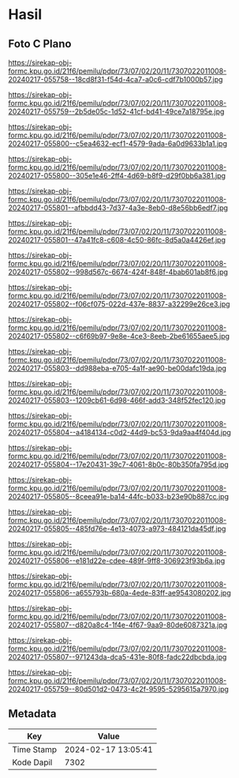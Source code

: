 # Hasil

## Foto C Plano

https://sirekap-obj-formc.kpu.go.id/21f6/pemilu/pdpr/73/07/02/20/11/7307022011008-20240217-055758--18cd8f31-f54d-4ca7-a0c6-cdf7b1000b57.jpg

https://sirekap-obj-formc.kpu.go.id/21f6/pemilu/pdpr/73/07/02/20/11/7307022011008-20240217-055759--2b5de05c-1d52-41cf-bd41-49ce7a18795e.jpg

https://sirekap-obj-formc.kpu.go.id/21f6/pemilu/pdpr/73/07/02/20/11/7307022011008-20240217-055800--c5ea4632-ecf1-4579-9ada-6a0d9633b1a1.jpg

https://sirekap-obj-formc.kpu.go.id/21f6/pemilu/pdpr/73/07/02/20/11/7307022011008-20240217-055800--305e1e46-2ff4-4d69-b8f9-d29f0bb6a381.jpg

https://sirekap-obj-formc.kpu.go.id/21f6/pemilu/pdpr/73/07/02/20/11/7307022011008-20240217-055801--afbbdd43-7d37-4a3e-8eb0-d8e56bb6edf7.jpg

https://sirekap-obj-formc.kpu.go.id/21f6/pemilu/pdpr/73/07/02/20/11/7307022011008-20240217-055801--47a41fc8-c608-4c50-86fc-8d5a0a4426ef.jpg

https://sirekap-obj-formc.kpu.go.id/21f6/pemilu/pdpr/73/07/02/20/11/7307022011008-20240217-055802--998d567c-6674-424f-848f-4bab601ab8f6.jpg

https://sirekap-obj-formc.kpu.go.id/21f6/pemilu/pdpr/73/07/02/20/11/7307022011008-20240217-055802--f06cf075-022d-437e-8837-a32299e26ce3.jpg

https://sirekap-obj-formc.kpu.go.id/21f6/pemilu/pdpr/73/07/02/20/11/7307022011008-20240217-055802--c6f69b97-9e8e-4ce3-8eeb-2be61655aee5.jpg

https://sirekap-obj-formc.kpu.go.id/21f6/pemilu/pdpr/73/07/02/20/11/7307022011008-20240217-055803--dd988eba-e705-4a1f-ae90-be00dafc19da.jpg

https://sirekap-obj-formc.kpu.go.id/21f6/pemilu/pdpr/73/07/02/20/11/7307022011008-20240217-055803--1209cb61-6d98-466f-add3-348f52fec120.jpg

https://sirekap-obj-formc.kpu.go.id/21f6/pemilu/pdpr/73/07/02/20/11/7307022011008-20240217-055804--a4184134-c0d2-44d9-bc53-9da9aa4f404d.jpg

https://sirekap-obj-formc.kpu.go.id/21f6/pemilu/pdpr/73/07/02/20/11/7307022011008-20240217-055804--17e20431-39c7-4061-8b0c-80b350fa795d.jpg

https://sirekap-obj-formc.kpu.go.id/21f6/pemilu/pdpr/73/07/02/20/11/7307022011008-20240217-055805--8ceea91e-ba14-44fc-b033-b23e90b887cc.jpg

https://sirekap-obj-formc.kpu.go.id/21f6/pemilu/pdpr/73/07/02/20/11/7307022011008-20240217-055805--485fd76e-4e13-4073-a973-484121da45df.jpg

https://sirekap-obj-formc.kpu.go.id/21f6/pemilu/pdpr/73/07/02/20/11/7307022011008-20240217-055806--e181d22e-cdee-489f-9ff8-306923f93b6a.jpg

https://sirekap-obj-formc.kpu.go.id/21f6/pemilu/pdpr/73/07/02/20/11/7307022011008-20240217-055806--a655793b-680a-4ede-83ff-ae9543080202.jpg

https://sirekap-obj-formc.kpu.go.id/21f6/pemilu/pdpr/73/07/02/20/11/7307022011008-20240217-055807--d820a8c4-1f4e-4f67-9aa9-80de6087321a.jpg

https://sirekap-obj-formc.kpu.go.id/21f6/pemilu/pdpr/73/07/02/20/11/7307022011008-20240217-055807--971243da-dca5-431e-80f8-fadc22dbcbda.jpg

https://sirekap-obj-formc.kpu.go.id/21f6/pemilu/pdpr/73/07/02/20/11/7307022011008-20240217-055759--80d501d2-0473-4c2f-9595-5295615a7970.jpg


## Metadata

| Key        | Value               |
| ---------- | ------------------- |
| Time Stamp | 2024-02-17 13:05:41 |
| Kode Dapil | 7302                |



